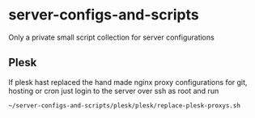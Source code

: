 # server-configs-and-scripts
Only a private small script collection for server configurations

## Plesk
If plesk hast replaced the hand made nginx proxy configurations for git, hosting or cron just login to the server over ssh as root and run
```
~/server-configs-and-scripts/plesk/plesk/replace-plesk-proxys.sh
```
